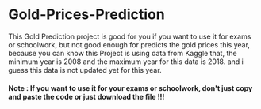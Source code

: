 # Gold-Prices-Prediction

This Gold Prediction project is good for you if you want to use it for exams or
schoolwork, but not good enough for predicts the gold prices this year, because you can know
this Project is using data from Kaggle that, the minimum year is 2008 and the maximum year for this data is 2018.
and i guess this data is not updated yet for this year.

#### Note : If you want to use it for your exams or schoolwork, don't just copy and paste the code or  just download the file !!!
